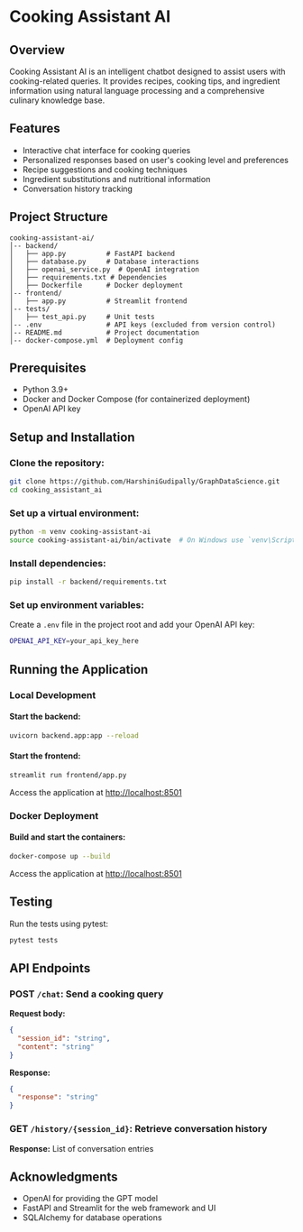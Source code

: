 # Cooking Assistant AI

## Overview
Cooking Assistant AI is an intelligent chatbot designed to assist users with cooking-related queries. It provides recipes, cooking tips, and ingredient information using natural language processing and a comprehensive culinary knowledge base.

## Features
- Interactive chat interface for cooking queries
- Personalized responses based on user's cooking level and preferences
- Recipe suggestions and cooking techniques
- Ingredient substitutions and nutritional information
- Conversation history tracking

## Project Structure
```
cooking-assistant-ai/
│-- backend/
│   ├── app.py          # FastAPI backend
│   ├── database.py     # Database interactions
│   ├── openai_service.py  # OpenAI integration
│   ├── requirements.txt # Dependencies
│   ├── Dockerfile      # Docker deployment
│-- frontend/
│   ├── app.py          # Streamlit frontend
│-- tests/
│   ├── test_api.py     # Unit tests
│-- .env                # API keys (excluded from version control)
│-- README.md           # Project documentation
│-- docker-compose.yml  # Deployment config
```

## Prerequisites
- Python 3.9+
- Docker and Docker Compose (for containerized deployment)
- OpenAI API key

## Setup and Installation

### Clone the repository:
```sh
git clone https://github.com/HarshiniGudipally/GraphDataScience.git
cd cooking_assistant_ai
```

### Set up a virtual environment:
```sh
python -m venv cooking-assistant-ai
source cooking-assistant-ai/bin/activate  # On Windows use `venv\Scripts\activate`
```

### Install dependencies:
```sh
pip install -r backend/requirements.txt
```

### Set up environment variables:
Create a `.env` file in the project root and add your OpenAI API key:
```sh
OPENAI_API_KEY=your_api_key_here
```

## Running the Application

### Local Development
#### Start the backend:
```sh
uvicorn backend.app:app --reload
```

#### Start the frontend:
```sh
streamlit run frontend/app.py
```

Access the application at [http://localhost:8501](http://localhost:8501)

### Docker Deployment
#### Build and start the containers:
```sh
docker-compose up --build
```

Access the application at [http://localhost:8501](http://localhost:8501)

## Testing
Run the tests using pytest:
```sh
pytest tests
```

## API Endpoints

### POST `/chat`: Send a cooking query
**Request body:**
```json
{
  "session_id": "string",
  "content": "string"
}
```

**Response:**
```json
{
  "response": "string"
}
```

### GET `/history/{session_id}`: Retrieve conversation history
**Response:** List of conversation entries

## Acknowledgments
- OpenAI for providing the GPT model
- FastAPI and Streamlit for the web framework and UI
- SQLAlchemy for database operations
